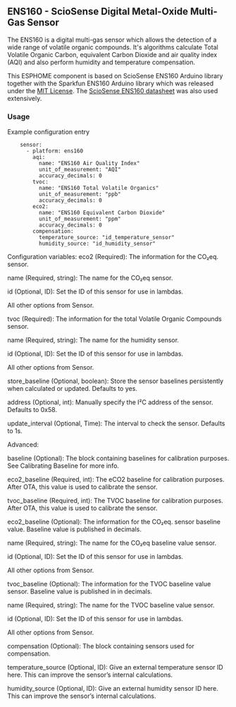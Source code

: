 
## ENS160 - ScioSense Digital Metal-Oxide Multi-Gas Sensor
The ENS160 is a digital multi-gas sensor which allows the detection of a wide range of volatile organic compounds. It's algorithms calculate Total Volatile Organic Carbon, equivalent Carbon Dioxide and air quality index (AQI) and
also perform humidity and temperature compensation.

This ESPHOME component is based on ScioSense ENS160 Arduino library together with the Sparkfun ENS160 Arduino library which was released under the [MIT License](http://opensource.org/licenses/MIT). The [ScioSense ENS160 datasheet](https://www.sciosense.com/products/environmental-sensors/digital-multi-gas-sensor/)
was also used extensively.

### Usage

Example configuration entry
```
	sensor:
	  - platform: ens160
        aqi:
	      name: "ENS160 Air Quality Index"
	      unit_of_measurement: "AQI"
	      accuracy_decimals: 0
	    tvoc:
	      name: "ENS160 Total Volatile Organics"
	      unit_of_measurement: "ppb"
	      accuracy_decimals: 0
	    eco2:
	      name: "ENS160 Equivalent Carbon Dioxide"
	      unit_of_measurement: "ppm"
	      accuracy_decimals: 0
	    compensation:
	      temperature_source: "id_temperature_sensor"
	      humidity_source: "id_humidity_sensor"
```   
      
Configuration variables:
eco2 (Required): The information for the CO₂eq. sensor.

name (Required, string): The name for the CO₂eq sensor.

id (Optional, ID): Set the ID of this sensor for use in lambdas.

All other options from Sensor.

tvoc (Required): The information for the total Volatile Organic Compounds sensor.

name (Required, string): The name for the humidity sensor.

id (Optional, ID): Set the ID of this sensor for use in lambdas.

All other options from Sensor.

store_baseline (Optional, boolean): Store the sensor baselines persistently when calculated or updated. Defaults to yes.

address (Optional, int): Manually specify the I²C address of the sensor. Defaults to 0x58.

update_interval (Optional, Time): The interval to check the sensor. Defaults to 1s.

Advanced:

baseline (Optional): The block containing baselines for calibration purposes. See Calibrating Baseline for more info.

eco2_baseline (Required, int): The eCO2 baseline for calibration purposes. After OTA, this value is used to calibrate the sensor.

tvoc_baseline (Required, int): The TVOC baseline for calibration purposes. After OTA, this value is used to calibrate the sensor.

eco2_baseline (Optional): The information for the CO₂eq. sensor baseline value. Baseline value is published in decimals.

name (Required, string): The name for the CO₂eq baseline value sensor.

id (Optional, ID): Set the ID of this sensor for use in lambdas.

All other options from Sensor.

tvoc_baseline (Optional): The information for the TVOC baseline value sensor. Baseline value is published in in decimals.

name (Required, string): The name for the TVOC baseline value sensor.

id (Optional, ID): Set the ID of this sensor for use in lambdas.

All other options from Sensor.

compensation (Optional): The block containing sensors used for compensation.

temperature_source (Optional, ID): Give an external temperature sensor ID here. This can improve the sensor’s internal calculations.

humidity_source (Optional, ID): Give an external humidity sensor ID here. This can improve the sensor’s internal calculations.



 